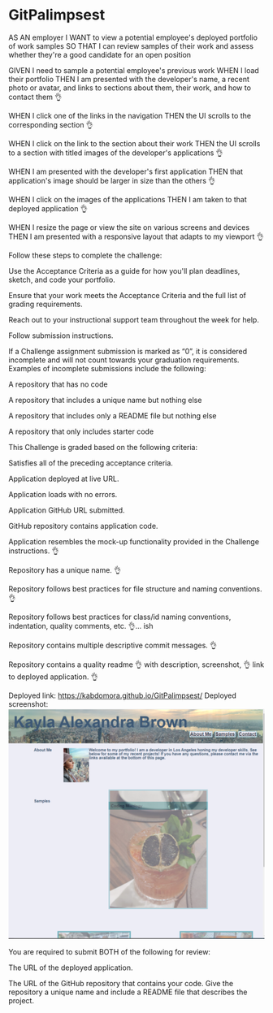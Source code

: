 # GitPalimpsest

<!-- User Story -->

AS AN employer
I WANT to view a potential employee's deployed portfolio of work samples
SO THAT I can review samples of their work and assess whether they're a good candidate for an open position




<!-- Acceptance Criteria -->

GIVEN I need to sample a potential employee's previous work
WHEN I load their portfolio
THEN I am presented with the developer's name, a recent photo or avatar, and links to sections about them, their work, and how to contact them  👌

WHEN I click one of the links in the navigation
THEN the UI scrolls to the corresponding section  👌

WHEN I click on the link to the section about their work
THEN the UI scrolls to a section with titled images of the developer's applications  👌


WHEN I am presented with the developer's first application
THEN that application's image should be larger in size than the others  👌


WHEN I click on the images of the applications
THEN I am taken to that deployed application 👌


WHEN I resize the page or view the site on various screens and devices
THEN I am presented with a responsive layout that adapts to my viewport  👌



<!-- How to Complete the Challenge -->

Follow these steps to complete the challenge:

Use the Acceptance Criteria as a guide for how you'll plan deadlines, sketch, and code your portfolio.

Ensure that your work meets the Acceptance Criteria and the full list of grading requirements.

Reach out to your instructional support team throughout the week for help.

Follow submission instructions.




<!-- Grading Requirements -->

If a Challenge assignment submission is marked as “0”, it is considered incomplete and will not count towards your graduation requirements. Examples of incomplete submissions include the following:

A repository that has no code

A repository that includes a unique name but nothing else

A repository that includes only a README file but nothing else

A repository that only includes starter code

This Challenge is graded based on the following criteria:

<!-- Technical Acceptance Criteria: 40% -->
Satisfies all of the preceding acceptance criteria.

<!-- Deployment: 32% -->
Application deployed at live URL.

Application loads with no errors.

Application GitHub URL submitted.

GitHub repository contains application code.

<!-- Application Quality: 15% -->
Application resembles the mock-up functionality provided in the Challenge instructions.  👌

<!-- Repository Quality: 13% -->
Repository has a unique name. 👌

Repository follows best practices for file structure and naming conventions.  👌

Repository follows best practices for class/id naming conventions, indentation, quality comments, etc.  👌... ish

Repository contains multiple descriptive commit messages.  👌

Repository contains a quality readme  👌 with description, screenshot,  👌  link to deployed application.  👌 

Deployed link: https://kabdomora.github.io/GitPalimpsest/
Deployed screenshot: ![Screenshot](Screenshot-deployed.PNG)



<!-- How to Submit the Challenge -->

You are required to submit BOTH of the following for review:

The URL of the deployed application.

The URL of the GitHub repository that contains your code. Give the repository a unique name and include a README file that describes the project.